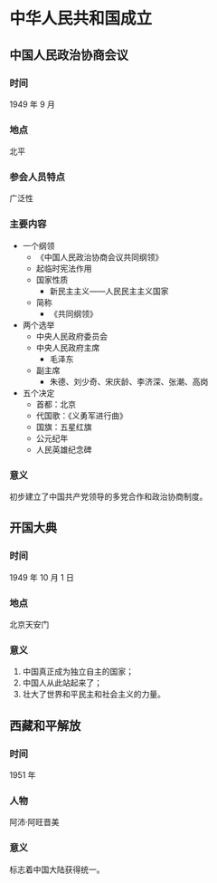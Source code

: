 # 中华人民共和国成立

## 中国人民政治协商会议

### 时间

1949 年 9 月

### 地点

北平

### 参会人员特点

广泛性

### 主要内容

- 一个纲领
  - 《中国人民政治协商会议共同纲领》
  - 起临时宪法作用
  - 国家性质
    - 新民主主义——人民民主主义国家
  - 简称
    - 《共同纲领》
- 两个选举
  - 中央人民政府委员会
  - 中央人民政府主席
    - 毛泽东
  - 副主席
    - 朱德、刘少奇、宋庆龄、李济深、张潮、高岗
- 五个决定
  - 首都：北京
  - 代国歌：《义勇军进行曲》
  - 国旗：五星红旗
  - 公元纪年
  - 人民英雄纪念碑

### 意义

初步建立了中国共产党领导的多党合作和政治协商制度。

## 开国大典

### 时间

1949 年 10 月 1 日

### 地点

北京天安门

### 意义

1. 中国真正成为独立自主的国家；
2. 中国人从此站起来了；
3. 壮大了世界和平民主和社会主义的力量。

## 西藏和平解放

### 时间

1951 年

### 人物

阿沛·阿旺晋美

### 意义

标志着中国大陆获得统一。

